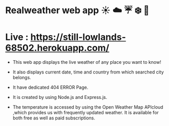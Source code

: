 # Realweather web app ☀️ ☁️ ☔ ❄️ 🌁

# Live : https://still-lowlands-68502.herokuapp.com/

* This web app displays the live weather of any place you want to know!

* It also displays current date, time and country from which searched city belongs.

* It have dedicated 404 ERROR Page.

* It is created by using Node.js and Express.js.

* The temperature is accessed by using the Open Weather Map APIcloud ,which provides us with frequently updated weather. It is available for both free as well as paid      subscriptions.
